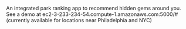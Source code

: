 An integrated park ranking app to recommend hidden gems around you. See a demo at ec2-3-233-234-54.compute-1.amazonaws.com:5000/# (currently available for locations near Philadelphia and NYC)
